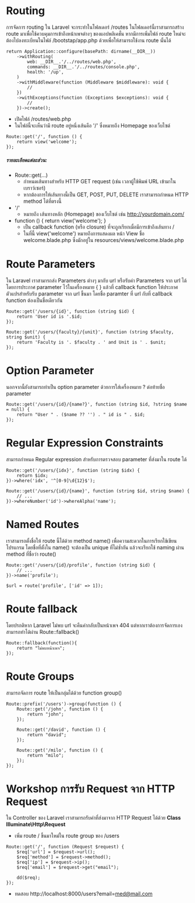 # Routing

การจัดการ routing ใน Laravel จะกระทำในโฟลเดอร์ /routes ในโฟลเดอร์นี้เราสามารถสร้าง route มาเพื่อใช้ควบคุมการเข้าถึงหน้าเพจต่างๆ ของแอปพลิเคชั่น
หากมีการเพิ่มไฟล์ route ใหม่จะต้องไปลงทะเบียนในไฟล์ /bootstap/app.php ด้วยเพื่อให้สามารถใช้งาน route นั้นได้

```
return Application::configure(basePath: dirname(__DIR__))
    ->withRouting(
        web: __DIR__.'/../routes/web.php',
        commands: __DIR__.'/../routes/console.php',
        health: '/up',
    )
    ->withMiddleware(function (Middleware $middleware): void {
        //
    })
    ->withExceptions(function (Exceptions $exceptions): void {
        //
    })->create();
```

- เปิดไฟล์ /routes/web.php
- ในไฟล์นี้จะเห็นว่ามี route อยู่หนึ่งเส้นคือ '/' ซึ่งหมายถึง Homepage ของเว็บไซต์

```
Route::get('/', function () {
    return view('welcome');
});
```

##### รายละเอียดแต่ละส่วน:

- Route::get(...)
  - กำหนดเส้นทางสำหรับ HTTP GET request (เช่น เวลาผู้ใช้พิมพ์ URL เข้ามาในเบราว์เซอร์)
  - หากต้องการให้เส้นทางนี้เป็น GET, POST, PUT, DELETE เราสามารถกำหนด HTTP method ได้ที่ตรงนี้
- '/'
  - หมายถึง เส้นทางหลัก (Homepage) ของเว็บไซต์ เช่น http://yourdomain.com/
- function () { return view('welcome'); }
  - เป็น callback function (หรือ closure) ที่จะถูกเรียกเมื่อมีการเข้าถึงเส้นทาง /
  - ในที่นี้ view('welcome') หมายถึงการแสดงผล หน้า View ชื่อ welcome.blade.php ซึ่งมักอยู่ใน resources/views/welcome.blade.php

# Route Parameters

ใน Laravel เราสามารถส่ง Parameters ต่างๆ มากับ url หรือรับค่า Parameters จาก url ได้โดยการประกาศ parameter ไว้ในเครื่องหมาย { } แล้วที่ callback function ให้ประกาศตัวแปรสำหรับรับ parameter จาก url ขึ้นมา โดยชื่อ paramter ที่ url กับที่ callback function ต้องเป็นชื่อเดียวกัน

```
Route::get('/users/{id}', function (string $id) {
    return 'User id is '.$id;
});

Route::get('/users/{faculty}/{unit}', function (string $faculty, string $unit) {
    return 'Faculty is '. $faculty . ' and Unit is ' . $unit;
});
```

# Option Parameter

นอกจากนี้ยังสามารถทำเป็น option parameter ด้วยการใส่เครื่องหมาย ? ต่อท้ายชื่อ parameter

```
Route::get('/users/{id}/{name?}', function (string $id, ?string $name = null) {
    return "User " . ($name ?? '') . " id is " . $id;
});
```

# Regular Expression Constraints

สามารถกำหนด Regular expression สำหรับการตรวจสอบ parameter ที่ส่งมาใน route ได้

```
Route::get('/users/{idx}', function (string $idx) {
    return $idx;
})->where('idx', '^[0-9]\d{12}$');

Route::get('/users/{id}/{name}', function (string $id, string $name) {
    // ...
})->whereNumber('id')->whereAlpha('name');
```

# Named Routes

เราสามารถตั้งชื่อให้ route นี้ได้ด้วย method name() เพื่อความสะดวกในการเรียกใช้เขียนโปรแกรม โดยชื่อที่ตั้งใน name() จะต้องเป็น unique ที่ไม่ซ้ำกัน แล้วจะเรียกใช้ naming ผ่าน method ที่ชื่อว่า route()

```
Route::get('/users/{id}/profile', function (string $id) {
    // ...
})->name('profile');

$url = route('profile', ['id' => 1]);
```

# Route fallback

โดยปรกติหาก Laravel ไม่พบ url จะคืนค่ากลับเป็นหน้าเพจ 404 แต่หากเราต้องการจัดการเองสามารถทำได้ผ่าน Route::fallback()

```
Route::fallback(function(){
    return "ไม่พบหน้าเพจ";
});
```

# Route Groups

สามารถจัดการ route ให้เป็นกลุ่มได้ด้วย function group()

```
Route::prefix('/users')->group(function () {
    Route::get('/john', function () {
        return "john";
    });

    Route::get('/david', function () {
        return "david";
    });

    Route::get('/milo', function () {
        return "milo";
    });
});
```

# Workshop การรับ Request จาก HTTP Request

ใน Controller ของ Laravel เราสามารถรับค่าที่ส่งมาจาก HTTP Request ได้ด้วย **Class Illuminate\Http\Request**

- เพิ่ม route / ขึ้นมาใหม่ใน route group ของ /users

```
Route::get('/', function (Request $request) {
    $req['url'] = $request->url();
    $req['method'] = $request->method();
    $req['ip'] = $request->ip();
    $req['email'] = $request->get("email");

    dd($req);
});
```

- ทดสอบ http://localhost:8000/users?email=med@mail.com
